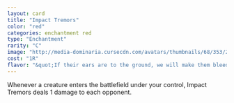 ```yaml
---
layout: card
title: "Impact Tremors"
color: "red"
categories: enchantment red
type: "Enchantment"
rarity: "C"
image: "http://media-dominaria.cursecdn.com/avatars/thumbnails/68/353/200/283/635618438942511822.png"
cost: "1R"
flavor: "&quot;If their ears are to the ground, we will make them bleed!&quot; - Taklai, Kolaghan Warrior"
---
```


Whenever a creature enters the battlefield under your control, Impact Tremors deals 1 damage to each opponent.

